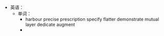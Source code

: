 - 英语：
	- 单词：
		- harbour
		  precise
		  prescription
		  specify
		  flatter
		  demonstrate
		  mutual
		  layer
		  dedicate
		  augment
		-
